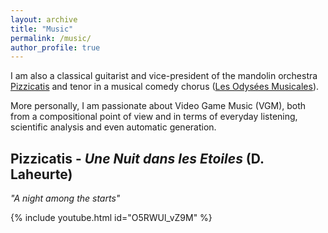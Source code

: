 ```yaml
---
layout: archive
title: "Music"
permalink: /music/
author_profile: true
---
```


I am also a classical guitarist and vice-president of the mandolin orchestra [Pizzicatis](https://www.pizzicatis.fr) and tenor in a musical comedy chorus ([Les Odysées Musicales](https://www.instagram.com/odysseemusicale/?hl=fr)).

More personally, I am passionate about Video Game Music (VGM), both from a compositional point of view and in terms of everyday listening, scientific analysis and even automatic generation.

## Pizzicatis - _Une Nuit dans les Etoiles_ (D. Laheurte)

_"A night among the starts"_

{% include youtube.html id="O5RWUl_vZ9M" %}
